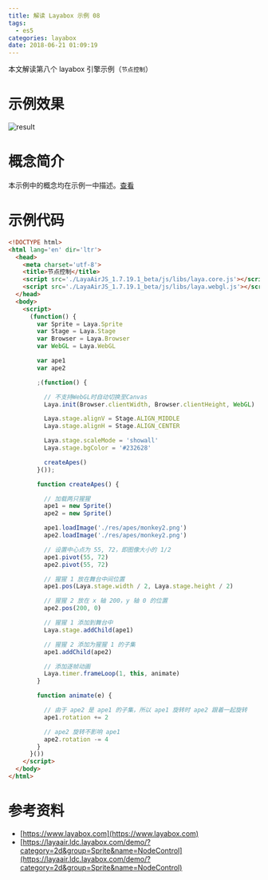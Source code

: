 ```yaml
---
title: 解读 Layabox 示例 08
tags:
  - es5
categories: layabox
date: 2018-06-21 01:09:19
---
```



本文解读第八个 layabox 引擎示例（`节点控制`）

<!-- more -->

# 示例效果

![result](./result.gif)

# 概念简介

本示例中的概念均在示例一中描述。[查看](/2018/05/25/read-layabox-demo-1/#概念简介)

# 示例代码

```html
<!DOCTYPE html>
<html lang='en' dir='ltr'>
  <head>
    <meta charset='utf-8'>
    <title>节点控制</title>
    <script src='./LayaAirJS_1.7.19.1_beta/js/libs/laya.core.js'></script>
    <script src='./LayaAirJS_1.7.19.1_beta/js/libs/laya.webgl.js'></script>
  </head>
  <body>
    <script>
      (function() {
        var Sprite = Laya.Sprite
        var Stage = Laya.Stage
        var Browser = Laya.Browser
        var WebGL = Laya.WebGL

        var ape1
        var ape2

        ;(function() {

          // 不支持WebGL时自动切换至Canvas
          Laya.init(Browser.clientWidth, Browser.clientHeight, WebGL)

          Laya.stage.alignV = Stage.ALIGN_MIDDLE
          Laya.stage.alignH = Stage.ALIGN_CENTER

          Laya.stage.scaleMode = 'showall'
          Laya.stage.bgColor = '#232628'

          createApes()
        }());

        function createApes() {

          // 加载两只猩猩
          ape1 = new Sprite()
          ape2 = new Sprite()

          ape1.loadImage('./res/apes/monkey2.png')
          ape2.loadImage('./res/apes/monkey2.png')

          // 设置中心点为 55, 72，即图像大小的 1/2
          ape1.pivot(55, 72)
          ape2.pivot(55, 72)

          // 猩猩 1 放在舞台中间位置
          ape1.pos(Laya.stage.width / 2, Laya.stage.height / 2)

          // 猩猩 2 放在 x 轴 200，y 轴 0 的位置
          ape2.pos(200, 0)

          // 猩猩 1 添加到舞台中
          Laya.stage.addChild(ape1)

          // 猩猩 2 添加为猩猩 1 的子集
          ape1.addChild(ape2)

          // 添加逐帧动画
          Laya.timer.frameLoop(1, this, animate)
        }

        function animate(e) {

          // 由于 ape2 是 ape1 的子集，所以 ape1 旋转时 ape2 跟着一起旋转
          ape1.rotation += 2

          // ape2 旋转不影响 ape1
          ape2.rotation -= 4
        }
      }())
    </script>
  </body>
</html>
```

# 参考资料

* [https://www.layabox.com](https://www.layabox.com)
* [https://layaair.ldc.layabox.com/demo/?category=2d&group=Sprite&name=NodeControl](https://layaair.ldc.layabox.com/demo/?category=2d&group=Sprite&name=NodeControl)
